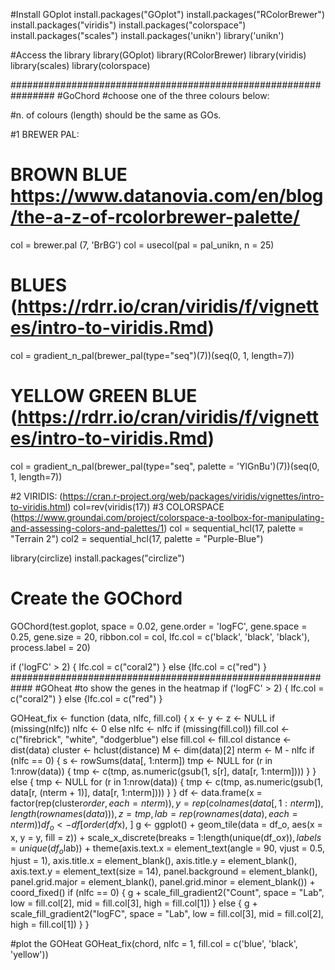 
#Install GOplot
install.packages("GOplot")
install.packages("RColorBrewer")
install.packages("viridis")
install.packages("colorspace")
install.packages("scales")
install.packages('unikn')
library('unikn') 

#Access the library
library(GOplot)
library(RColorBrewer)
library(viridis)
library(scales)
library(colorspace)


################################################################
#GoChord
#choose one of the three colours below:

#n. of colours (length) should be the same as GOs.

#1 BREWER PAL:  
# BROWN BLUE https://www.datanovia.com/en/blog/the-a-z-of-rcolorbrewer-palette/
col = brewer.pal (7, 'BrBG')
col = usecol(pal = pal_unikn, n = 25)

# BLUES (https://rdrr.io/cran/viridis/f/vignettes/intro-to-viridis.Rmd)
col = gradient_n_pal(brewer_pal(type="seq")(7))(seq(0, 1, length=7)) 

# YELLOW GREEN BLUE (https://rdrr.io/cran/viridis/f/vignettes/intro-to-viridis.Rmd)
col = gradient_n_pal(brewer_pal(type="seq", palette = 'YlGnBu')(7))(seq(0, 1, length=7)) 

#2 VIRIDIS:   (https://cran.r-project.org/web/packages/viridis/vignettes/intro-to-viridis.html)
col=rev(viridis(17)) 
#3 COLORSPACE (https://www.groundai.com/project/colorspace-a-toolbox-for-manipulating-and-assessing-colors-and-palettes/1)
col = sequential_hcl(17, palette = "Terrain 2")
col2 = sequential_hcl(17, palette = "Purple-Blue")


library(circlize)
install.packages("circlize")
# Create the GOChord 

GOChord(test.goplot, 
        space = 0.02, 
        gene.order = 'logFC', 
        gene.space = 0.25, 
        gene.size = 20,
        ribbon.col = col,
        lfc.col = c('black', 'black', 'black'),
        process.label = 20)


if ('logFC' > 2) { 
        lfc.col = c("coral2")
} else {lfc.col = c("red") }
############################################################
#GOheat
#to show the genes in the heatmap
if ('logFC' > 2) { 
        lfc.col = c("coral2")
} else {lfc.col = c("red") }

GOHeat_fix <- function (data, nlfc, fill.col) 
{
        x <- y <- z <- NULL
        if (missing(nlfc)) 
                nlfc <- 0
        else nlfc <- nlfc
        if (missing(fill.col)) 
                fill.col <- c("firebrick", "white", "dodgerblue")
        else fill.col <- fill.col
        distance <- dist(data)
        cluster <- hclust(distance)
        M <- dim(data)[2]
        nterm <- M - nlfc
        if (nlfc == 0) {
                s <- rowSums(data[, 1:nterm])
                tmp <- NULL
                for (r in 1:nrow(data)) {
                        tmp <- c(tmp, as.numeric(gsub(1, s[r], data[r, 1:nterm])))
                }
        }
        else {
                tmp <- NULL
                for (r in 1:nrow(data)) {
                        tmp <- c(tmp, as.numeric(gsub(1, data[r, (nterm + 
                                                                          1)], data[r, 1:nterm])))
                }
        }
        df <- data.frame(x = factor(rep(cluster$order, each = nterm)), y = rep(colnames(data[, 
                                                                                             1:nterm]), length(rownames(data))), z = tmp, lab = rep(rownames(data), 
                                                                                                                                                    each = nterm))
        df_o <- df[order(df$x), ]
        g <- ggplot() +
                geom_tile(data = df_o, aes(x = x, y = y, fill = z)) +
                scale_x_discrete(breaks = 1:length(unique(df_o$x)), labels = unique(df_o$lab)) +
                theme(axis.text.x = element_text(angle = 90, vjust = 0.5, hjust = 1),
                      axis.title.x = element_blank(),
                      axis.title.y = element_blank(), 
                      axis.text.y = element_text(size = 14),
                      panel.background = element_blank(), 
                      panel.grid.major = element_blank(),
                      panel.grid.minor = element_blank()) +
                coord_fixed()
        if (nlfc == 0) {
                g + scale_fill_gradient2("Count", space = "Lab", low = fill.col[2], 
                                         mid = fill.col[3], high = fill.col[1])
        }
        else {
                g + scale_fill_gradient2("logFC", space = "Lab", low = fill.col[3], 
                                         mid = fill.col[2], high = fill.col[1])
        }
}

#plot the GOHeat
GOHeat_fix(chord, nlfc = 1, fill.col = c('blue', 'black', 'yellow'))

